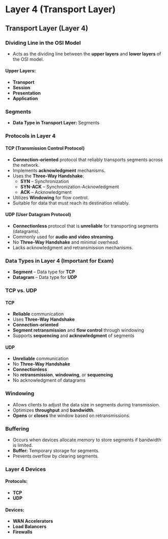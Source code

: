 # Layer 4 (Transport Layer)

## Transport Layer (Layer 4)

### Dividing Line in the OSI Model

- Acts as the dividing line between the **upper layers** and **lower layers** of the OSI model.

#### Upper Layers:
- **Transport**
- **Session**
- **Presentation**
- **Application**

### Segments

- **Data Type in Transport Layer:** Segments

### Protocols in Layer 4

#### **TCP (Transmission Control Protocol)**

- **Connection-oriented** protocol that reliably transports segments across the network.
- Implements **acknowledgment** mechanisms.
- Uses the **Three-Way Handshake**:
  - **SYN** – Synchronization
  - **SYN-ACK** – Synchronization-Acknowledgment
  - **ACK** – Acknowledgment
- Utilizes **Windowing** for flow control.
- Suitable for data that must reach its destination reliably.

#### **UDP (User Datagram Protocol)**

- **Connectionless** protocol that is **unreliable** for transporting segments (datagrams).
- Commonly used for **audio and video streaming**.
- No **Three-Way Handshake** and minimal overhead.
- Lacks acknowledgment and retransmission mechanisms.

### Data Types in Layer 4 (Important for Exam)

- **Segment** – Data type for **TCP**
- **Datagram** – Data type for **UDP**

### TCP vs. UDP

#### **TCP**

- **Reliable** communication
- Uses **Three-Way Handshake**
- **Connection-oriented**
- **Segment retransmission** and **flow control** through windowing
- Supports **sequencing** and **acknowledgment** of segments

#### **UDP**

- **Unreliable** communication
- No **Three-Way Handshake**
- **Connectionless**
- No **retransmission**, **windowing**, or **sequencing**
- No acknowledgment of datagrams

### Windowing

- Allows clients to adjust the data size in segments during transmission.
- Optimizes **throughput** and **bandwidth**.
- **Opens** or **closes** the window based on retransmissions.

### Buffering

- Occurs when devices allocate memory to store segments if bandwidth is limited.
- **Buffer:** Temporary storage for segments.
- Prevents overflow by clearing segments.

### Layer 4 Devices

#### **Protocols:**
- **TCP**
- **UDP**

#### **Devices:**
- **WAN Accelerators**
- **Load Balancers**
- **Firewalls**
